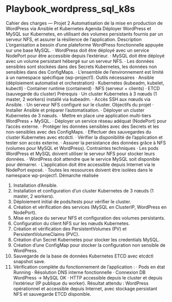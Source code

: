 # Playbook_wordpress_sql_k8s
Cahier des charges — Projet 2
Automatisation de la mise en production de WordPress via Ansible et Kubernetes
Agenda
Déployer WordPress et MySQL sur Kubernetes, en utilisant des volumes persistants fournis
par un serveur NFS, et assurer la résilience de l’application.
Description
L’organisation a besoin d’une plateforme WordPress fonctionnelle appuyée sur une base
MySQL.
· WordPress doit être déployé avec un service NodePort pour être accessible depuis
l’extérieur.
· MySQL doit être déployé avec un volume persistant hébergé sur un serveur NFS.
· Les données sensibles sont stockées dans des Secrets Kubernetes, les données non
sensibles dans des ConfigMaps.
· L’ensemble de l’environnement est limité à un namespace spécifique (wp-project1).
Outils nécessaires
· Ansible (déploiement automatisé et orchestration)
· Kubernetes (kubeadm, kubelet, kubectl)
· Container runtime (containerd)
· NFS (serveur + clients)
· ETCD (sauvegarde du cluster)
Prérequis
· Un cluster Kubernetes à 3 nœuds (1 master, 2 workers) installé via kubeadm.
· Accès SSH aux nœuds via Ansible.
· Un serveur NFS configuré sur le cluster.
Objectifs du projet
· Installer Ansible et préparer l’automatisation.
· Déployer un cluster Kubernetes de 3 nœuds.
· Mettre en place une application multi-tiers WordPress + MySQL.
· Déployer un service réseau adéquat (NodePort) pour l’accès externe.
· Protéger les données sensibles avec des Secrets et les non-sensibles avec des
ConfigMaps.
· Effectuer des sauvegardes du cluster Kubernetes avec etcdctl.
· Vérifier la disponibilité de l’application et tester son accès externe.
· Assurer la persistance des données grâce à NFS (volumes pour MySQL et WordPress).
Contraintes techniques
· Les pods WordPress et MySQL doivent utiliser le serveur NFS pour stocker leurs
données.
· WordPress doit attendre que le service MySQL soit disponible pour démarrer.
· L’application doit être accessible depuis Internet via le NodePort exposé.
· Toutes les ressources doivent être isolées dans le namespace wp-project1.
Démarche réalisée
1. Installation d’Ansible.
2. Installation et configuration d’un cluster Kubernetes de 3 nœuds (1 master, 2 workers).
3. Déploiement initial de pods/tests pour vérifier le cluster.
4. Création et vérification des services (MySQL en ClusterIP, WordPress en NodePort).
5. Mise en place du serveur NFS et configuration des volumes persistants.
6. Configuration du client NFS sur les nœuds Kubernetes.
7. Création et vérification des PersistentVolumes (PV) et PersistentVolumeClaims
(PVC).
8. Création d’un Secret Kubernetes pour stocker les credentials MySQL.
9. Création d’une ConfigMap pour stocker la configuration non sensible de WordPress.
10. Sauvegarde de la base de données Kubernetes ETCD avec etcdctl snapshot save.
11. Vérification complète du fonctionnement de l’application :
· Pods en état Running
· Résolution DNS interne fonctionnelle
· Connexion DB WordPress → MySQL OK
· HTTP accessible depuis le cluster et depuis l’extérieur (IP publique du worker).
Résultat attendu : WordPress opérationnel et accessible depuis Internet, avec
stockage persistant NFS et sauvegarde ETCD disponible.
